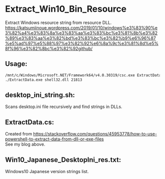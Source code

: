 # Extract_Win10_Bin_Resource

Extract Windows resource string from resource DLL.\
https://katsumiinoue.wordpress.com/2019/01/10/windows%e3%83%90%e3%82%a4%e3%83%8a%e3%83%aa%e3%83%bc%e3%81%8b%e3%82%89%e3%83%aa%e3%82%bd%e3%83%bc%e3%82%b9%e6%96%87%e5%ad%97%e5%88%97%e3%82%92%e6%8a%9c%e3%81%8d%e5%8f%96%e3%82%8bc%e3%82%92github/

## Usage:

```bash
/mnt/c/Windows/Microsoft.NET/Framework64/v4.0.30319/csc.exe ExtractData.cs
./ExtractData.exe shell32.dll 21813 
```

## desktop_ini_string.sh:

Scans desktop.ini file recursively and find strings in DLLs.

## ExtractData.cs:

Created from https://stackoverflow.com/questions/45953778/how-to-use-powershell-to-extract-data-from-dll-or-exe-files \
See my blog above.

## Win10_Japanese_DesktopIni_res.txt:

Windows10 Japanese version strings list.
